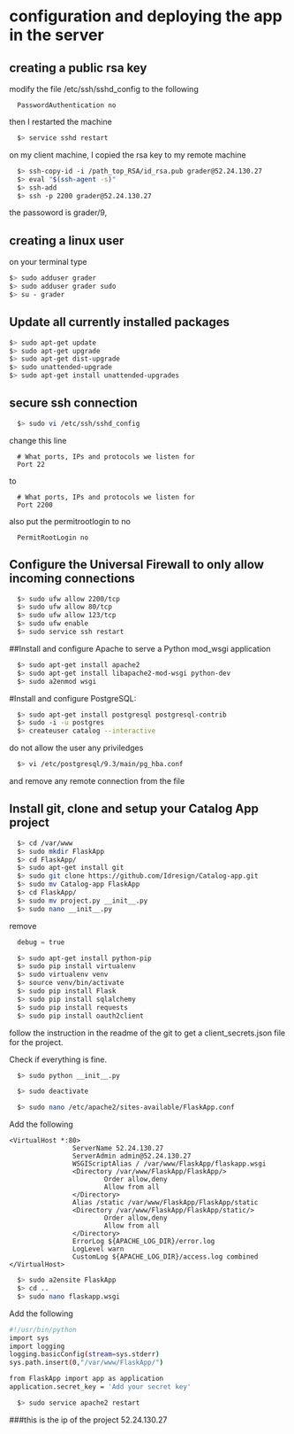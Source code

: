 # configuration and deploying the app in the server

## creating a public rsa key

modify the file /etc/ssh/sshd_config to the following

```
  PasswordAuthentication no
```
then I restarted the machine

```bash
  $> service sshd restart
```

on my client machine, I copied the rsa key to my remote machine 

```bash
  $> ssh-copy-id -i /path_top_RSA/id_rsa.pub grader@52.24.130.27
  $> eval "$(ssh-agent -s)"
  $> ssh-add
  $> ssh -p 2200 grader@52.24.130.27
```

the passoword is grader/9,

## creating a linux user

on your terminal type
  ```bash
  $> sudo adduser grader
  $> sudo adduser grader sudo
  $> su - grader
  ```
  
## Update all currently installed packages
  
  ```bash
  $> sudo apt-get update
  $> sudo apt-get upgrade
  $> sudo apt-get dist-upgrade
  $> sudo unattended-upgrade
  $> sudo apt-get install unattended-upgrades
  ```
## secure ssh connection

```bash
  $> sudo vi /etc/ssh/sshd_config
  ```
  
  change this line
  
  ```vim
    # What ports, IPs and protocols we listen for
    Port 22
  ```
  
  to
  
  ```vim
    # What ports, IPs and protocols we listen for
    Port 2200
  ```
  
  also put the permitrootlogin to no
  ```vim
    PermitRootLogin no
  ```

## Configure the Universal Firewall to only allow incoming connections

  ```bash
    $> sudo ufw allow 2200/tcp
    $> sudo ufw allow 80/tcp
    $> sudo ufw allow 123/tcp
    $> sudo ufw enable
    $> sudo service ssh restart
  ```
  
##Install and configure Apache to serve a Python mod_wsgi application

  ```bash
    $> sudo apt-get install apache2
    $> sudo apt-get install libapache2-mod-wsgi python-dev
    $> sudo a2enmod wsgi
  ```

#Install and configure PostgreSQL:
  ```bash
    $> sudo apt-get install postgresql postgresql-contrib
    $> sudo -i -u postgres
    $> createuser catalog --interactive
  ```
  
  do not allow the user any priviledges
  
  ```bash
    $> vi /etc/postgresql/9.3/main/pg_hba.conf
  ```
  
  and remove any remote connection from the file
  
## Install git, clone and setup your Catalog App project 

  ```bash
    $> cd /var/www 
    $> sudo mkdir FlaskApp
    $> cd FlaskApp/
    $> sudo apt-get install git 
    $> sudo git clone https://github.com/Idresign/Catalog-app.git 
    $> sudo mv Catalog-app FlaskApp
    $> cd FlaskApp/
    $> sudo mv project.py __init__.py
    $> sudo nano __init__.py 
  ``` 

remove
  ```python
    debug = true
  ```
  
  ```bash
    $> sudo apt-get install python-pip 
    $> sudo pip install virtualenv 
    $> sudo virtualenv venv
    $> source venv/bin/activate
    $> sudo pip install Flask 
    $> sudo pip install sqlalchemy
    $> sudo pip install requests
    $> sudo pip install oauth2client
  ```
    
follow the instruction in the readme of the git to get a client_secrets.json file for the project.

Check if everything is fine.

```bash
  $> sudo python __init__.py
  ``` 

```bash
  $> sudo deactivate
  ```

```bash
  $> sudo nano /etc/apache2/sites-available/FlaskApp.conf
  ```
Add the following

```
<VirtualHost *:80>
                ServerName 52.24.130.27
                ServerAdmin admin@52.24.130.27
                WSGIScriptAlias / /var/www/FlaskApp/flaskapp.wsgi
                <Directory /var/www/FlaskApp/FlaskApp/>
                        Order allow,deny
                        Allow from all
                </Directory>
                Alias /static /var/www/FlaskApp/FlaskApp/static
                <Directory /var/www/FlaskApp/FlaskApp/static/>
                        Order allow,deny
                        Allow from all
                </Directory>
                ErrorLog ${APACHE_LOG_DIR}/error.log
                LogLevel warn
                CustomLog ${APACHE_LOG_DIR}/access.log combined
</VirtualHost>
```

```bash
  $> sudo a2ensite FlaskApp
  $> cd ..
  $> sudo nano flaskapp.wsgi
  ```

Add the following

```bash
#!/usr/bin/python
import sys
import logging
logging.basicConfig(stream=sys.stderr)
sys.path.insert(0,"/var/www/FlaskApp/")

from FlaskApp import app as application
application.secret_key = 'Add your secret key'
```
```bash
  $> sudo service apache2 restart
  ```

###this is the ip of the project 52.24.130.27
